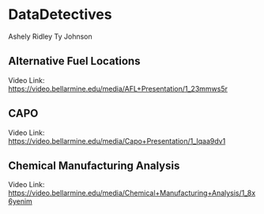 # DataDetectives
Ashely Ridley
Ty Johnson

## Alternative Fuel Locations
Video Link: https://video.bellarmine.edu/media/AFL+Presentation/1_23mmws5r

## CAPO
Video Link: https://video.bellarmine.edu/media/Capo+Presentation/1_lqaa9dv1

## Chemical Manufacturing Analysis
Video Link: https://video.bellarmine.edu/media/Chemical+Manufacturing+Analysis/1_8x6yenim
